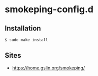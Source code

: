 # smokeping-config.d

## Installation

    $ sudo make install

## Sites

* https://home.gslin.org/smokeping/

